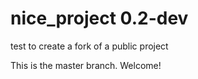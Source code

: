 # nice_project 0.2-dev
test to create a fork of a public project

This is the master branch.
Welcome!
